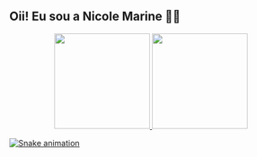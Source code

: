 ## Oii! Eu sou a Nicole Marine 🌵🍀

<div align="center">
  <a href="https://github.com/NiiMarine">
  <img height="170em" src="https://github-readme-stats.vercel.app/api?username=NiiMarine&show_icons=true&theme=highcontrast&include_all_commits=true&count_private=true"/>
  <img height="170em" src="https://github-readme-stats.vercel.app/api/top-langs/?username=NiiMArine&layout=compact&langs_count=7&theme=highcontrast"/>
</div>

   ![Snake animation](https://github.com/NiiMarine)
